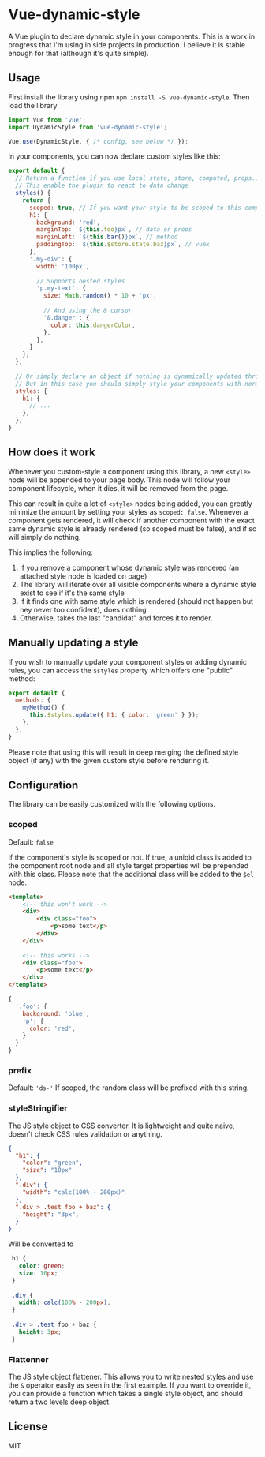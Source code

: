 # Vue-dynamic-style

A Vue plugin to declare dynamic style in your components. This is a work in progress that I'm using in side projects in production. I believe it is stable enough for that (although it's quite simple).

## Usage
First install the library using npm `npm install -S vue-dynamic-style`.
Then load the library
```js
import Vue from 'vue';
import DynamicStyle from 'vue-dynamic-style';

Vue.use(DynamicStyle, { /* config, see below */ });
```


In your components, you can now declare custom styles like this:
```js
export default {
  // Return a function if you use local state, store, computed, props...
  // This enable the plugin to react to data change
  styles() {
    return {
      scoped: true, // If you want your style to be scoped to this component
      h1: {
        background: 'red',
        marginTop: `${this.foo}px`, // data or props
        marginLeft: `${this.bar()}px`, // method
        paddingTop: `${this.$store.state.baz}px`, // vuex
      },
      '.my-div': {
        width: '100px',
        
        // Supports nested styles
        'p.my-text': {
          size: Math.random() * 10 + 'px',
          
          // And using the & cursor
          '&.danger': {
            color: this.dangerColor,
          },
        },
      }
    };
  },
  
  // Or simply declare an object if nothing is dynamically updated through your component's lifecycle
  // But in this case you should simply style your components with normal CSS...
  styles: {
    h1: {
      // ...
    },      
  },
}
```

## How does it work
Whenever you custom-style a component using this library, a new `<style>` node will be appended
to your page body. This node will follow your component lifecycle, when it dies, it will be removed
from the page.

This can result in quite a lot of `<style>` nodes being added, you can greatly minimize the amount
by setting your styles as `scoped: false`. Whenever a component gets rendered, it will check if another component
with the exact same dynamic style is already rendered (so scoped must be false), and if so will simply do nothing.

This implies the following:
1. If you remove a component whose dynamic style was rendered (an attached style node is loaded on page)
2. The library will iterate over all visible components where a dynamic style exist to see if it's the same style
3. If it finds one with same style which is rendered (should not happen but hey never too confident), does nothing
4. Otherwise, takes the last "candidat" and forces it to render.

## Manually updating a style
If you wish to manually update your component styles or adding dynamic rules, you can access
the `$styles` property which offers one "public" method:
```js
export default {
  methods: {
    myMethod() {
      this.$styles.update({ h1: { color: 'green' } });
    },
  },
}
```

Please note that using this will result in deep merging the defined style object (if any) with the given custom style before
rendering it.

## Configuration
The library can be easily customized with the following options.

### scoped
Default: `false`

If the component's style is scoped or not. If true, a uniqid class is added to the component root node and all style target
properties will be prepended with this class. Please note that the additional class will be added to the `$el` node.
```html
<template>
    <!-- this won't work -->
    <div>
        <div class="foo">
            <p>some text</p>
        </div>
    </div>
    
    <!-- this works -->
    <div class="foo">
        <p>some text</p>
    </div>
</template>
```
```js
{
  '.foo': {
    background: 'blue',
    'p': {
      color: 'red',
    }
  }
}
```

### prefix
Default: `'ds-'`
If scoped, the random class will be prefixed with this string.

### styleStringifier
The JS style object to CSS converter. It is lightweight and quite naive, doesn't check CSS rules validation or anything.
```json
{
  "h1": {
    "color": "green",
    "size": "10px"    
  },
  ".div": {
    "width": "calc(100% - 200px)"
  },
  ".div > .test foo + baz": {
    "height": "3px",
  }
}
```
Will be converted to
```css
 h1 {
   color: green;
   size: 10px;
 } 
 
 .div {
   width: calc(100% - 200px);
 }
 
 .div > .test foo + baz {
   height: 3px;
 }
```

### Flattenner
The JS style object flattener. This allows you to write nested styles and use the `&` operator easily as seen in the first example.
If you want to override it, you can provide a function which takes a single style object, and should return a two levels deep object.


## License
MIT
